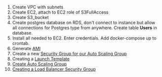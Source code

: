 1. Create VPC with subnets
2. Create EC2, attach to EC2 role of S3FullAccess
3. Create S3_bucket
4. Create postgres database on RDS, don't connect to instance but allow all connections for Postgres type from anywhere. Create table **Users** in database.
5. Install all needed to EC2. Enter credentials. Add docker-compose up to crontab.
6. Generate [AMI](https://catalog.workshops.aws/general-immersionday/en-US/basic-modules/10-ec2/ec2-auto-scaling/ec2-auto-scaling/1-ec2-as#generate-a-custom-ami-of-the-web-server-created-in-the-ec2-linux-lab:)
7. Create a new [Security Group for our Auto Scaling Group](https://catalog.workshops.aws/general-immersionday/en-US/basic-modules/10-ec2/ec2-auto-scaling/ec2-auto-scaling/1-ec2-as#create-a-new-security-group-for-our-auto-scaling-group:) 
8. Creating a [Launch Template](https://catalog.workshops.aws/general-immersionday/en-US/basic-modules/10-ec2/ec2-auto-scaling/ec2-auto-scaling/2-ec2-as#creating-a-launch-template)
9. [Create Auto Scaling Group](https://catalog.workshops.aws/general-immersionday/en-US/basic-modules/10-ec2/ec2-auto-scaling/ec2-auto-scaling/3-ec2-as#create-auto-scaling-group)
10. [Creating a Load Balancer Security Group](https://catalog.workshops.aws/general-immersionday/en-US/basic-modules/10-ec2/ec2-auto-scaling/ec2-auto-scaling/4-ec2-as#creating-a-load-balancer-security-group)